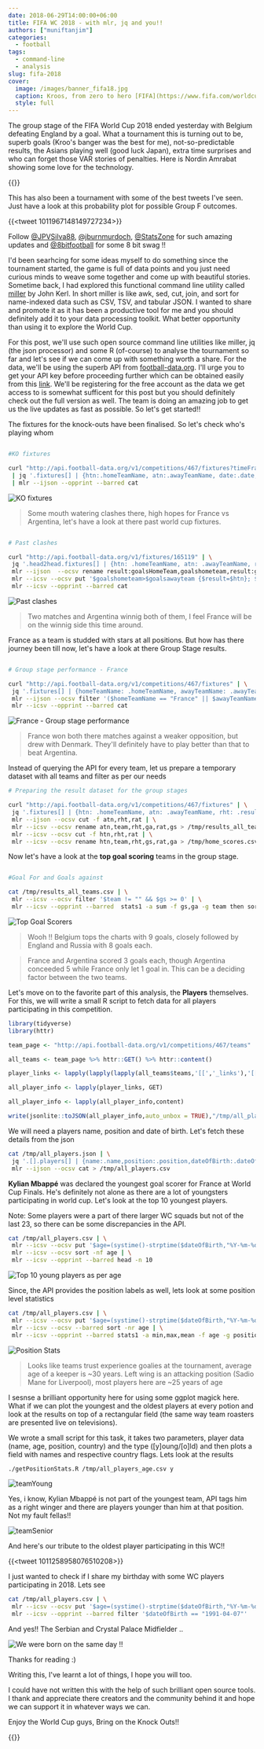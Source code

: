 ```yaml
---
date: 2018-06-29T14:00:00+06:00
title: FIFA WC 2018 - with mlr, jq and you!! 
authors: ["muniftanjim"]
categories:
  - football
tags: 
  - command-line
  - analysis
slug: fifa-2018
cover:
  image: /images/banner_fifa18.jpg
  caption: Kroos, from zero to hero [FIFA](https://www.fifa.com/worldcup/news/kroos-from-zero-to-hero-2966896)
  style: full
---
```



The group stage of the FIFA World Cup 2018 ended yesterday with Belgium defeating England by a goal. What a tournament this is turning out to be, superb goals (Kroo's banger was the best for me), not-so-predictable results, the Asians playing well (good luck Japan), extra time surprises and who can forget those VAR stories of penalties. Here is Nordin Amrabat showing some love for the technology. 


{{<youtube HpQJ8rxaPi0>}}

This has also been a tournament with some of the best tweets I've seen. Just have a look at this probability plot for possible Group F outcomes.

{{<tweet 1011967148149727234>}}

Follow [@JPVSilva88](https://twitter.com/JPVSilva88), [@jburnmurdoch](https://twitter.com/jburnmurdoch), [@StatsZone](https://twitter.com/StatsZone) for such amazing updates and [@8bitfootball](https://twitter.com/8bitfootball) for some 8 bit swag !!


I'd been searhcing for some ideas myself to do something since the tournament started, the game is full of data points and you just need curious minds to weave some together and come up with beautiful stories. Sometime back, I had explored this functional command line utility called [miller](https://johnkerl.org/miller/) by John Kerl. In short miller is like awk, sed, cut, join, and sort for name-indexed data such as CSV, TSV, and tabular JSON. I wanted to share and promote it as it has been a productive tool for me and you should definitely add it to your data processing toolkit. What better opportunity than using it to explore the World Cup. 

For this post, we'll use such open source command line utilities like miller, jq (the json processor) and some R (of-course) to analyse the tournament so far and let's see if we can come up with something worth a share. For the data, we'll be using the superb API from [football-data.org](http://football-data.org/). I'll urge you to get your API key before proceeding further which can be obtained easily from this [link](https://www.football-data.org/client/register). We'll be registering for the free account as the data we get access to is somewhat sufficent for this post but you should definitely check out the full version as well. The team is doing an amazing job to get us the live updates as fast as possible. So let's get started!!

The fixtures for the knock-outs have been finalised. So let's check who's playing whom

```bash

#KO fixtures

curl "http://api.football-data.org/v1/competitions/467/fixtures?timeFrameStart=2018-06-30&timeFrameEnd=2018-07-03" \
 | jq '.fixtures[] | {htn:.homeTeamName, atn:.awayTeamName, date:.date, matchLink:._links.self[]}' \
 | mlr --ijson --opprint --barred cat
```

<img src="/images/ko_fixtures.png" title="KO fixtures" />

> Some mouth watering clashes there, high hopes for France vs Argentina, let's have a look at there past world cup fixtures. 

```bash

# Past clashes

curl "http://api.football-data.org/v1/fixtures/165119" | \
 jq '.head2head.fixtures[] | {htn: .homeTeamName, atn: .awayTeamName, result:.result, date:.date}' | \
 mlr --ijson  --ocsv rename result:goalsHomeTeam,goalshometeam,result:goalsAwayTeam,goalsawayteam | \
 mlr --icsv --ocsv put '$goalshometeam>$goalsawayteam {$result=$htn}; $goalshometeam<$goalsawayteam {$result=$atn}; $goalshometeam==$goalsawayteam {$result=drawn}' | \
 mlr --icsv --opprint --barred cat
```

<img src="/images/past_clashes.png" title="Past clashes" />

> Two matches and Argentina winnig both of them, I feel France will be on the winnig side this time around. 

France as a team is studded with stars at all positions. But how has there journey been till now, let's have a look at there Group Stage results. 

```bash

# Group stage performance - France

curl "http://api.football-data.org/v1/competitions/467/fixtures" | \
 jq '.fixtures[] | {homeTeamName: .homeTeamName, awayTeamName: .awayTeamName, resultHomeTeam: .result.goalsHomeTeam, resultAwayTeam:.result.goalsAwayTeam}' | \
 mlr --ijson --ocsv filter '($homeTeamName == "France" || $awayTeamName == "France") && ($resultHomeTeam != "")' |
 mlr --icsv --opprint --barred cat
```
<img src="/images/france_gs.png" title="France - Group stage performance" />

> France won both there matches against a weaker opposition, but drew with Denmark. They'll definitely have to play better than that to beat Argentina. 

Instead of querying the API for every team, let us prepare a temporary dataset with all teams and filter as per our needs

```bash
# Preparing the result dataset for the group stages

curl "http://api.football-data.org/v1/competitions/467/fixtures" | \
 jq '.fixtures[] | {htn: .homeTeamName, atn: .awayTeamName, rht: .result.goalsHomeTeam, rat:.result.goalsAwayTeam}' | \
 mlr --ijson --ocsv cut -f atn,rht,rat | \
 mlr --icsv --ocsv rename atn,team,rht,ga,rat,gs > /tmp/results_all_teams.csv && cat results_wc.csv | \
 mlr --icsv --ocsv cut -f htn,rht,rat | \
 mlr --icsv --ocsv rename htn,team,rht,gs,rat,ga > /tmp/home_scores.csv && awk 'BEGIN {FS="," ; OFS = ","}; {print $1,$3,$2}' /tmp/home_scores.csv > /tmp/home_scores_mod.csv && sed 1d /tmp/home_scores_mod.csv >> /tmp/results_all_teams.csv
```

Now let's have a look at the **top goal scoring** teams in the group stage. 

```bash

#Goal For and Goals against

cat /tmp/results_all_teams.csv | \
 mlr --icsv --ocsv filter '$team != "" && $gs >= 0' | \
 mlr --icsv --opprint --barred  stats1 -a sum -f gs,ga -g team then sort -nr gs_sum
```
<img src="/images/top_goal_scorers.png" title="Top Goal Scorers" />

> Wooh !! Belgium tops the charts with 9 goals, closely followed by England and Russia with 8 goals each. 

> France and Argentina scored 3 goals each, though Argentina conceeded 5 while France only let 1 goal in. This can be a deciding factor between the two teams. 

Let's move on to the favorite part of this analysis, the **Players** themselves. For this, we will write a small R script to fetch data for all players participating in this competition. 

```R
library(tidyverse)
library(httr)

team_page <- "http://api.football-data.org/v1/competitions/467/teams"

all_teams <- team_page %>% httr::GET() %>% httr::content()

player_links <- lapply(lapply(lapply(all_teams$teams,'[[','_links'),'[[','players'),'[[','href')

all_player_info <- lapply(player_links, GET)

all_player_info <- lapply(all_player_info,content)

write(jsonlite::toJSON(all_player_info,auto_unbox = TRUE),"/tmp/all_players.json")
```

We will need a players name, position and date of birth. Let's fetch these details from the json

```bash
cat /tmp/all_players.json | \
 jq '.[].players[] | {name:.name,position:.position,dateOfBirth:.dateOfBirth}' | \
 mlr --ijson --ocsv cat > /tmp/all_players.csv
```

**Kylian Mbappé** was declared the youngest goal scorer for France at World Cup Finals. He's definitely not alone as there are a lot of youngsters participating in world cup. Let's look at the top 10 youngest players. 

Note: Some players were a part of there larger WC squads but not of the last 23, so there can be some discrepancies in the API. 

```bash
cat /tmp/all_players.csv | \
 mlr --icsv --ocsv put '$age=(systime()-strptime($dateOfBirth,"%Y-%m-%d"))/(365*24*3600)' | \
 mlr --icsv --ocsv sort -nf age | \
 mlr --icsv --opprint --barred head -n 10
```

<img src="/images/young_players.png" title="Top 10 young players as per age" />

Since, the API provides the position labels as well, lets look at some position level statistics

```bash
cat /tmp/all_players.csv | \
 mlr --icsv --ocsv put '$age=(systime()-strptime($dateOfBirth,"%Y-%m-%d"))/(365*24*3600)' | \
 mlr --icsv --ocsv --barred sort -nr age | \
 mlr --icsv --opprint --barred stats1 -a min,max,mean -f age -g position
```

<img src="/images/position_stats.png" title="Position Stats" />

> Looks like teams trust experience goalies at the tournament, average age of a keeper is ~30 years. Left wing is an attacking position (Sadio Mane for Liverpool), most players here are ~25 years of age 

I sesnse a brilliant opportunity here for using some ggplot magick here. What if we can plot the youngest and the oldest players at every potion and look at the results on top of a rectangular field (the same way team roasters are presented live on televisions). 

We wrote a small script for this task, it takes two parameters, player data (name, age, position, country) and the type ([y]oung/[o]ld) and then plots a field with names and respective country flags. Lets look at the results

```bash
./getPositionStats.R /tmp/all_players_age.csv y
```

<img src="/images/teamYoung.png" title="teamYoung" />

Yes, i know, Kylian Mbappé is not part of the youngest team, API tags him as a right winger and there are players younger than him at that position. Not my fault fellas!!

<img src="/images/teamSenior.png" title="teamSenior" />

And here's our tribute to the oldest player participating in this WC!!

{{<tweet 1011258958076510208>}}


I just wanted to check if I share my birthday with some WC players participating in 2018. Lets see 

```bash
cat /tmp/all_players.csv | \
 mlr --icsv --ocsv put '$age=(systime()-strptime($dateOfBirth,"%Y-%m-%d"))/(365*24*3600)' | \
 mlr --icsv --opprint --barred filter '$dateOfBirth == "1991-04-07"'
```
And yes!! The Serbian and Crystal Palace Midfielder .. 

<img src="/images/share_bday.png" title="We were born on the same day !!" />

Thanks for reading :)

Writing this, I've learnt a lot of things, I hope you will too. 

I could have not written this with the help of such brilliant open source tools. I thank and appreciate there creators and the community behind it and hope we can support it in whatever ways we can. 

Enjoy the World Cup guys, Bring on the Knock Outs!!

{{<youtube jXLFIpBta2E>}}
